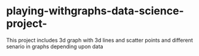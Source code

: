 # playing-withgraphs-data-science-project-
This project includes 3d graph with 3d lines and scatter points and different senario in graphs depending upon data
